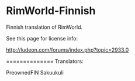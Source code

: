 RimWorld-Finnish
==================

Finnish translation of RimWorld.

See this page for license info:

http://ludeon.com/forums/index.php?topic=2933.0


==============
Translators:

PreownedFIN
Sakuukuli
